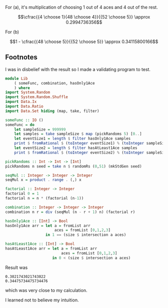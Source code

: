 For (a), it's multiplication of choosing 1 out of 4 aces and 4 out of the rest.

```math
\cfrac{{4 \choose 1}{48 \choose 4}}{{52 \choose 5}} \approx 0.2994736356
```

For (b)

```math
1 - \cfrac{{48 \choose 5}}{{52 \choose 5}} \approx 0.34115800166
```

## Footnotes

I was in disbelief with the result so I made a validating program to test.

```haskell
module Lib
    ( someFunc, combination, hasOnly1Ace
    ) where
import System.Random
import System.Random.Shuffle
import Data.Ix
import Data.Ratio
import Data.Set hiding (map, take, filter)

someFunc :: IO ()
someFunc = do
    let sampleSize = 999999
    let samples = take sampleSize $ map (pickRandoms 5) [0..]
    let eventSize1 = length $ filter hasOnly1Ace samples
    print $ fromRational $ (toInteger eventSize1) % (toInteger sampleSize)
    let eventSize2 = length $ filter hasAtLeast1Ace samples
    print $ fromRational $ (toInteger eventSize2) % (toInteger sampleSize)

pickRandoms :: Int -> Int -> [Int]
pickRandoms n seed = take n $ randomRs (0,51) (mkStdGen seed)

seqMul :: Integer -> Integer -> Integer
seqMul x = product . range . (,) x

factorial :: Integer -> Integer
factorial 0 = 1
factorial n = n * (factorial (n-1))

combination :: Integer -> Integer -> Integer
combination n r = div (seqMul (n - r + 1) n) (factorial r)

hasOnly1Ace :: [Int] -> Bool
hasOnly1Ace arr = let a = fromList arr
                      aces = fromList [0,1,2,3]
                  in 1 == (size $ intersection a aces)

hasAtLeast1Ace :: [Int] -> Bool
hasAtLeast1Ace arr = let a = fromList arr
                         aces = fromList [0,1,2,3]
                     in 0 < (size $ intersection a aces)
```

Result was

```
0.3021743021743022
0.34475734475734476
```

which was very close to my calculation.

I learned not to believe my intuition.